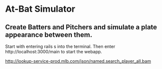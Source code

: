 # At-Bat Simulator

## Create Batters and Pitchers and simulate a plate appearance between them.

Start with entering rails s into the terminal. Then enter http://localhost:3000/main to start the webapp.

http://lookup-service-prod.mlb.com/json/named.search_player_all.bam

